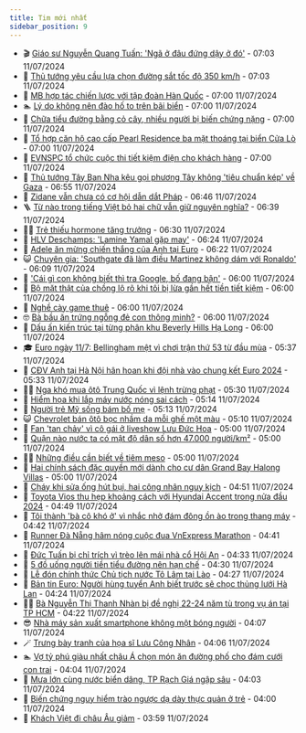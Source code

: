 ```yaml
---
title: Tim mới nhất
sidebar_position: 9
---
```


<!-- vnexpress-tin-moi-nhat:START -->
- 🎬 [Giáo sư Nguyễn Quang Tuấn: &#39;Ngã ở đâu đứng dậy ở đó&#39;](https://vnexpress.net/giao-su-nguyen-quang-tuan-nga-o-dau-dung-day-o-do-4768772.html) - 07:03 11/07/2024
- 🐎 [Thủ tướng yêu cầu lựa chọn đường sắt tốc độ 350 km/h](https://vnexpress.net/thu-tuong-yeu-cau-lua-chon-duong-sat-toc-do-350-km-h-4768773.html) - 07:03 11/07/2024
- 🦍 [MB hợp tác chiến lược với tập đoàn Hàn Quốc](https://vnexpress.net/mb-hop-tac-chien-luoc-voi-tap-doan-han-quoc-4768753.html) - 07:00 11/07/2024
- 🏊 [Lý do không nên đào hố to trên bãi biển](https://vnexpress.net/ly-do-khong-nen-dao-ho-to-tren-bai-bien-4768570.html) - 07:00 11/07/2024
- 🎊 [Chữa tiểu đường bằng cỏ cây, nhiều người bị biến chứng nặng](https://vnexpress.net/chua-tieu-duong-bang-co-cay-nhieu-nguoi-bi-bien-chung-nang-4768788.html) - 07:00 11/07/2024
- 🎃 [Tổ hợp căn hộ cao cấp Pearl Residence ba mặt thoáng tại biển Cửa Lò](https://vnexpress.net/to-hop-can-ho-cao-cap-pearl-residence-ba-mat-thoang-tai-bien-cua-lo-4768680.html) - 07:00 11/07/2024
- 🧰 [EVNSPC tổ chức cuộc thi tiết kiệm điện cho khách hàng](https://vnexpress.net/evnspc-to-chuc-cuoc-thi-tiet-kiem-dien-cho-khach-hang-4768462.html) - 07:00 11/07/2024
- 🔭 [Thủ tướng Tây Ban Nha kêu gọi phương Tây không &#39;tiêu chuẩn kép&#39; về Gaza](https://vnexpress.net/thu-tuong-tay-ban-nha-keu-goi-phuong-tay-khong-tieu-chuan-kep-ve-gaza-4768685.html) - 06:55 11/07/2024
- 🫶 [Zidane vẫn chưa có cơ hội dẫn dắt Pháp](https://vnexpress.net/zidane-van-chua-co-co-hoi-dan-dat-phap-4768686.html) - 06:46 11/07/2024
- 🪜 [Từ nào trong tiếng Việt bỏ hai chữ vẫn giữ nguyên nghĩa?](https://vnexpress.net/tu-nao-trong-tieng-viet-bo-hai-chu-van-giu-nguyen-nghia-4768228.html) - 06:39 11/07/2024
- 👨‍🏫 [Trẻ thiếu hormone tăng trưởng](https://vnexpress.net/tre-thieu-hormone-tang-truong-4768635.html) - 06:30 11/07/2024
- 🎊 [HLV Deschamps: &#39;Lamine Yamal gặp may&#39;](https://vnexpress.net/hlv-deschamps-lamine-yamal-gap-may-4768765.html) - 06:24 11/07/2024
- 🎊 [Adele ăn mừng chiến thắng của Anh tại Euro](https://vnexpress.net/adele-an-mung-chien-thang-cua-anh-tai-euro-4768739.html) - 06:22 11/07/2024
- 😺 [Chuyên gia: &#39;Southgate đã làm điều Martinez không dám với Ronaldo&#39;](https://vnexpress.net/chuyen-gia-southgate-da-lam-dieu-martinez-khong-dam-voi-ronaldo-4768747.html) - 06:09 11/07/2024
- 🐘 [&#39;Cái gì con không biết thì tra Google, bố đang bận&#39;](https://vnexpress.net/cai-gi-con-khong-biet-thi-tra-google-bo-dang-ban-4768745.html) - 06:00 11/07/2024
- 🌁 [Bộ mặt thật của chồng lộ rõ khi tôi bị lừa gần hết tiền tiết kiệm](https://vnexpress.net/bo-mat-that-cua-chong-lo-ro-khi-toi-bi-lua-gan-het-tien-tiet-kiem-4768612.html) - 06:00 11/07/2024
- 🐲 [Nghề cày game thuê](https://vnexpress.net/nghe-cay-game-thue-4768097.html) - 06:00 11/07/2024
- 🤓 [Bà bầu ăn trứng ngỗng đẻ con thông minh?](https://vnexpress.net/ba-bau-an-trung-ngong-de-con-thong-minh-4768653.html) - 06:00 11/07/2024
- 💪 [Dấu ấn kiến trúc tại từng phân khu Beverly Hills Hạ Long](https://vnexpress.net/dau-an-kien-truc-tai-tung-phan-khu-beverly-hills-ha-long-4768414.html) - 06:00 11/07/2024
- 🎓 [Euro ngày 11/7: Bellingham mệt vì chơi trận thứ 53 từ đầu mùa](https://vnexpress.net/euro-ngay-11-7-bellingham-met-vi-choi-tran-thu-53-tu-dau-mua-4768741.html) - 05:37 11/07/2024
- 🫣 [CĐV Anh tại Hà Nội hân hoan khi đội nhà vào chung kết Euro 2024](https://vnexpress.net/cdv-anh-tai-ha-noi-han-hoan-khi-doi-nha-vao-chung-ket-euro-2024-4768734.html) - 05:33 11/07/2024
- 🧑‍💻 [Nga khó mua ôtô Trung Quốc vì lệnh trừng phạt](https://vnexpress.net/nga-kho-mua-oto-trung-quoc-vi-lenh-trung-phat-4768701.html) - 05:30 11/07/2024
- 🐲 [Hiểm họa khi lắp máy nước nóng sai cách](https://vnexpress.net/hiem-hoa-khi-lap-may-nuoc-nong-sai-cach-4768698.html) - 05:14 11/07/2024
- 🌝 [Người trẻ Mỹ sống bám bố mẹ](https://vnexpress.net/nguoi-tre-my-song-bam-bo-me-4768728.html) - 05:13 11/07/2024
- 😺 [Chevrolet bán ôtô bọc nhầm da mỗi ghế một màu](https://vnexpress.net/chevrolet-ban-oto-boc-nham-da-moi-ghe-mot-mau-4768630.html) - 05:10 11/07/2024
- 🐎 [Fan &#39;tan chảy&#39; vì cô gái ở liveshow Lưu Đức Hoa](https://vnexpress.net/fan-tan-chay-vi-co-gai-o-liveshow-luu-duc-hoa-4768678.html) - 05:00 11/07/2024
- 🎡 [Quận nào nước ta có mật độ dân số hơn 47.000 người/km²](https://vnexpress.net/quan-nao-nuoc-ta-co-mat-do-dan-so-hon-47-000-nguoi-km-4767934.html) - 05:00 11/07/2024
- 👨‍🏫 [Những điều cần biết về tiêm meso](https://vnexpress.net/nhung-dieu-can-biet-ve-tiem-meso-4768668.html) - 05:00 11/07/2024
- 🦆 [Hai chính sách đặc quyền mới dành cho cư dân Grand Bay Halong Villas](https://vnexpress.net/hai-chinh-sach-dac-quyen-moi-danh-cho-cu-dan-grand-bay-halong-villas-4768487.html) - 05:00 11/07/2024
- 🚦 [Cháy khi sửa ống hút bụi, hai công nhân nguy kịch](https://vnexpress.net/chay-khi-sua-ong-hut-bui-hai-cong-nhan-nguy-kich-4768736.html) - 04:51 11/07/2024
- 💫 [Toyota Vios thu hẹp khoảng cách với Hyundai Accent trong nửa đầu 2024](https://vnexpress.net/toyota-vios-thu-hep-khoang-cach-voi-hyundai-accent-trong-nua-dau-2024-4768649.html) - 04:49 11/07/2024
- 🎉 [Tôi thành &#39;bà cô khó ở&#39; vì nhắc nhở đám đông ồn ào trong thang máy](https://vnexpress.net/toi-thanh-ba-co-kho-o-vi-nhac-nho-dam-dong-on-ao-trong-thang-may-4768746.html) - 04:42 11/07/2024
- 🌋 [Runner Đà Nẵng hâm nóng cuộc đua VnExpress Marathon](https://vnexpress.net/runner-da-nang-ham-nong-cuoc-dua-vnexpress-marathon-4768605.html) - 04:41 11/07/2024
- 🤖 [Đức Tuấn bị chỉ trích vì trèo lên mái nhà cổ Hội An](https://vnexpress.net/duc-tuan-bi-chi-trich-vi-treo-len-mai-nha-co-hoi-an-4765735.html) - 04:33 11/07/2024
- 🦏 [5 đồ uống người tiền tiểu đường nên hạn chế](https://vnexpress.net/5-do-uong-nguoi-tien-tieu-duong-nen-han-che-4768562.html) - 04:30 11/07/2024
- 🦩 [Lễ đón chính thức Chủ tịch nước Tô Lâm tại Lào](https://vnexpress.net/le-don-chinh-thuc-chu-tich-nuoc-to-lam-tai-lao-4768722.html) - 04:27 11/07/2024
- 👺 [Bản tin Euro: Người hùng tuyển Anh biết trước sẽ chọc thủng lưới Hà Lan](https://vnexpress.net/ban-tin-euro-nguoi-hung-tuyen-anh-biet-truoc-se-choc-thung-luoi-ha-lan-4768742.html) - 04:24 11/07/2024
- 🧑‍🏫 [Bà Nguyễn Thị Thanh Nhàn bị đề nghị 22-24 năm tù trong vụ án tại TP HCM](https://vnexpress.net/ba-nguyen-thi-thanh-nhan-bi-de-nghi-22-24-nam-tu-trong-vu-an-tai-tp-hcm-4768692.html) - 04:22 11/07/2024
- 😎 [Nhà máy sản xuất smartphone không một bóng người](https://vnexpress.net/nha-may-san-xuat-smartphone-khong-mot-bong-nguoi-4768572.html) - 04:07 11/07/2024
- 🪄 [Trưng bày tranh của họa sĩ Lưu Công Nhân](https://vnexpress.net/trung-bay-tranh-cua-hoa-si-luu-cong-nhan-4767229.html) - 04:06 11/07/2024
- 🏊 [Vợ tỷ phú giàu nhất châu Á chọn món ăn đường phố cho đám cưới con trai](https://vnexpress.net/vo-ty-phu-giau-nhat-chau-a-chon-mon-an-duong-pho-cho-dam-cuoi-con-trai-4768584.html) - 04:04 11/07/2024
- 💃 [Mưa lớn cùng nước biển dâng, TP Rạch Giá ngập sâu](https://vnexpress.net/mua-lon-cung-nuoc-bien-dang-tp-rach-gia-ngap-sau-4768684.html) - 04:03 11/07/2024
- 🦆 [Biến chứng nguy hiểm trào ngược dạ dày thực quản ở trẻ](https://vnexpress.net/bien-chung-nguy-hiem-trao-nguoc-da-day-thuc-quan-o-tre-4768671.html) - 04:00 11/07/2024
- 🎊 [Khách Việt đi châu Âu giảm](https://vnexpress.net/khach-viet-di-chau-au-giam-4768395.html) - 03:59 11/07/2024<!-- vnexpress-tin-moi-nhat:END -->
